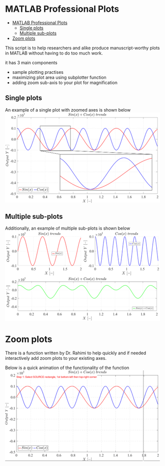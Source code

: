 # MATLAB Professional Plots

- [MATLAB Professional Plots](#matlab-professional-plots)
  - [Single plots](#single-plots)
  - [Multiple sub-plots](#multiple-sub-plots)
- [Zoom plots](#zoom-plots)


This script is to help researchers and alike produce manuscript-worthy plots in MATLAB without having to do too much work.

it has 3 main components
- sample plotting practises
- maximizing plot area using subplotter function
- adding zoom sub-axis to your plot for magnification

## Single plots
An example of a single plot with zoomed axes is shown below
![Single plot image](plot_single.png)


## Multiple sub-plots
Additionally, an example of multiple sub-plots is shown below
![multiple plots image](plot_multiple.png)

# Zoom plots
There is a function written by Dr. Rahimi to help quickly and if needed interactively add zoom plots to your existing axes.

Below is a quick animation of the functionality of the function
![zoomPlot animation](zoomPlot_animation.gif)
